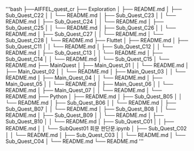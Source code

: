 '''bash
├──AIFFEL_quest_cr
├── Exploration
│   ├── README.md
│   ├── Sub_Quest_C22
│   │   └── README.md
│   ├── Sub_Quest_C23
│   │   └── README.md
│   ├── Sub_Quest_C24
│   │   └── README.md
│   ├── Sub_Quest_C25
│   │   └── README.md
│   ├── Sub_Quest_C26
│   │   └── README.md
│   ├── Sub_Quest_C27
│   │   └── README.md
│   └── Sub_Quest_C28
│       └── README.md
├── Fluttet
│   ├── README.md
│   ├── Sub_Quest_C11
│   │   └── README.md
│   ├── Sub_Quest_C12
│   │   └── README.md
│   ├── Sub_Quest_C13
│   │   └── README.md
│   ├── Sub_Quest_C14
│   │   └── README.md
│   └── Sub_Quest_C15
│       └── README.md
├── MainQuest
│   ├── Main_Quest_01
│   │   └── README.md
│   ├── Main_Quest_02
│   │   └── README.md
│   ├── Main_Quest_03
│   │   └── README.md
│   ├── Main_Quest_04
│   │   └── README.md
│   ├── Main_Quest_05
│   │   └── README.md
│   ├── Main_Quest_06
│   │   └── README.md
│   ├── Main_Quest_07
│   │   └── README.md
│   └── README.md
├── Python
│   ├── README.md
│   ├── Sub_Quest_B05
│   │   └── README.md
│   ├── Sub_Quest_B06
│   │   └── README.md
│   ├── Sub_Quest_B07
│   │   └── README.md
│   ├── Sub_Quest_B08
│   │   └── README.md
│   ├── Sub_Quest_B09
│   │   └── README.md
│   ├── Sub_Quest_B10
│   │   └── README.md
│   ├── Sub_Quest_C01
│   │   ├── README.md
│   │   └── SubQuest01 회문 판단문.ipynb
│   ├── Sub_Quest_C02
│   │   └── README.md
│   ├── Sub_Quest_C03
│   │   └── README.md
│   └── Sub_Quest_C04
│       └── README.md
└── README.md
'''
